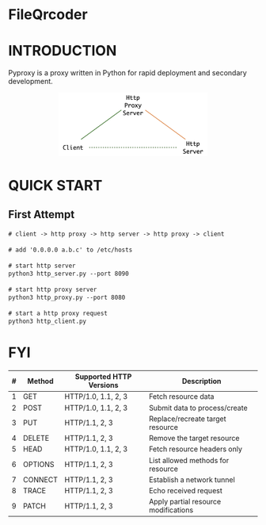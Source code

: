 # FileQrcoder
# INTRODUCTION
Pyproxy is a proxy written in Python for rapid deployment and secondary development.
<center><img src="https://github.com/lulinpeng/PyProxy/blob/main/http_proxy.png" alt="http_proxy" width="60%" height="auto"></center>

# QUICK START
## First Attempt
```shell
# client -> http proxy -> http server -> http proxy -> client

# add '0.0.0.0 a.b.c' to /etc/hosts

# start http server
python3 http_server.py --port 8090

# start http proxy server 
python3 http_proxy.py --port 8080

# start a http proxy request
python3 http_client.py
```

# FYI
| #  | Method    | Supported HTTP Versions | Description                          |
|----|-----------|-------------------------|--------------------------------------|
| 1  | GET       | HTTP/1.0, 1.1, 2, 3     | Fetch resource data |
| 2  | POST      | HTTP/1.0, 1.1, 2, 3     | Submit data to process/create|
| 3  | PUT       | HTTP/1.1, 2, 3          | Replace/recreate target resource|
| 4  | DELETE    | HTTP/1.1, 2, 3          | Remove the target resource |
| 5  | HEAD      | HTTP/1.0, 1.1, 2, 3     | Fetch resource headers only|
| 6  | OPTIONS   | HTTP/1.1, 2, 3          | List allowed methods for resource|
| 7  | CONNECT   | HTTP/1.1, 2, 3          | Establish a network tunnel  |
| 8  | TRACE     | HTTP/1.1, 2, 3          | Echo received request         |
| 9  | PATCH     | HTTP/1.1, 2, 3          | Apply partial resource modifications|
